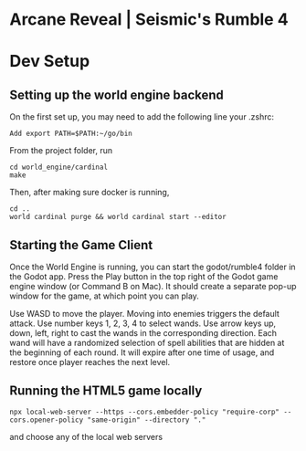 # Arcane Reveal | Seismic's Rumble 4

# Dev Setup

## Setting up the world engine backend 
On the first set up, you may need to add the following line your .zshrc:
```
Add export PATH=$PATH:~/go/bin
```
From the project folder, run 
```
cd world_engine/cardinal
make
```
Then, after making sure docker is running,
```
cd .. 
world cardinal purge && world cardinal start --editor
```

## Starting the Game Client
Once the World Engine is running, you can start the godot/rumble4 folder in the Godot app. Press the Play button in the top right of the Godot game engine window (or Command B on Mac). It should create a separate pop-up window for the game, at which point you can play.

Use WASD to move the player. Moving into enemies triggers the default attack. Use number keys 1, 2, 3, 4 to select wands. Use arrow keys up, down, left, right to cast the wands in the corresponding direction. Each wand will have a randomized selection of spell abilities that are hidden at the beginning of each round. It will expire after one time of usage, and restore once player reaches the next level.

## Running the HTML5 game locally
```
npx local-web-server --https --cors.embedder-policy "require-corp" --cors.opener-policy "same-origin" --directory "."
```
and choose any of the local web servers
